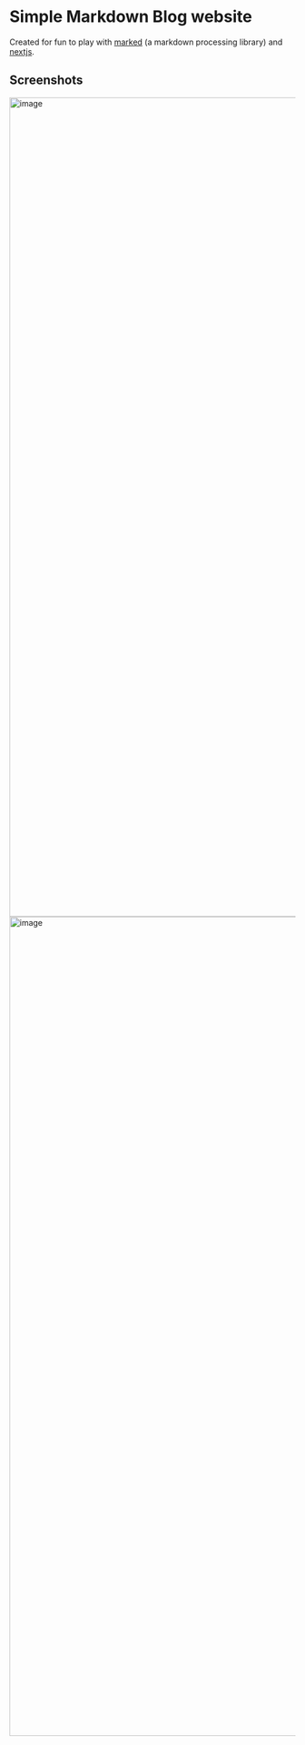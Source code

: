 # Simple Markdown Blog website
Created for fun to play with [marked](https://github.com/markedjs/marked) (a markdown processing library) and [nextjs](https://nextjs.org/).

## Screenshots
<img width="1440" alt="image" src="https://user-images.githubusercontent.com/54048682/144118888-df5415a6-ad9e-4ab1-82af-3992e776efec.png">
<img width="1440" alt="image" src="https://user-images.githubusercontent.com/54048682/144118952-5b2c914c-adae-45c4-b063-bee3dbeafb9c.png">
